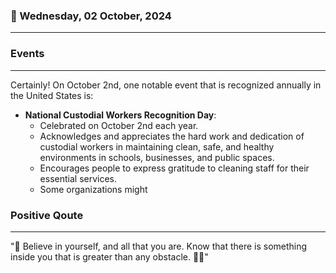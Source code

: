 ### 📅 Wednesday, 02 October, 2024
------
### Events
------
Certainly! On October 2nd, one notable event that is recognized annually in the United States is:

- **National Custodial Workers Recognition Day**:  
  - Celebrated on October 2nd each year.
  - Acknowledges and appreciates the hard work and dedication of custodial workers in maintaining clean, safe, and healthy environments in schools, businesses, and public spaces.
  - Encourages people to express gratitude to cleaning staff for their essential services.
  - Some organizations might
### Positive Qoute
------
"🌟 Believe in yourself, and all that you are. Know that there is something inside you that is greater than any obstacle. 💪✨"
